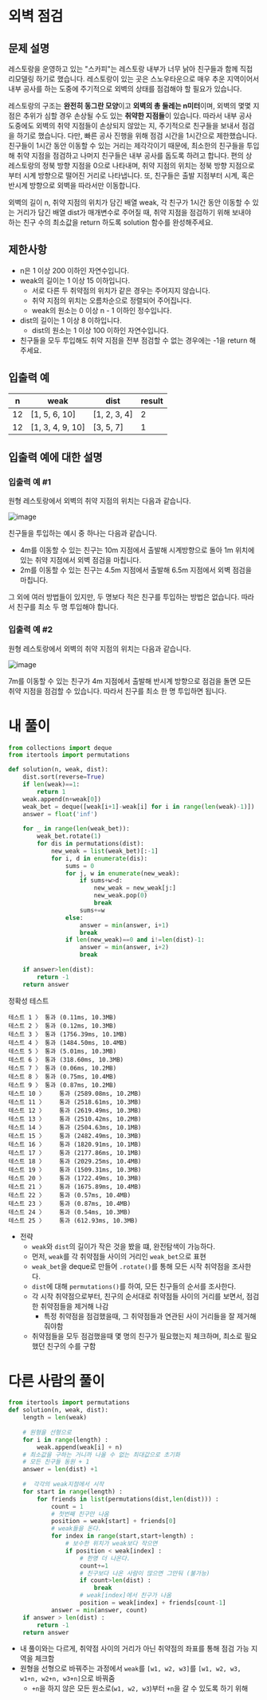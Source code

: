 # 외벽 점검
## 문제 설명
레스토랑을 운영하고 있는 "스카피"는 레스토랑 내부가 너무 낡아 친구들과 함께 직접 리모델링 하기로 했습니다. 레스토랑이 있는 곳은 스노우타운으로 매우 추운 지역이어서 내부 공사를 하는 도중에 주기적으로 외벽의 상태를 점검해야 할 필요가 있습니다.

레스토랑의 구조는 **완전히 동그란 모양**이고 **외벽의 총 둘레는 n미터**이며, 외벽의 몇몇 지점은 추위가 심할 경우 손상될 수도 있는 **취약한 지점들**이 있습니다. 따라서 내부 공사 도중에도 외벽의 취약 지점들이 손상되지 않았는 지, 주기적으로 친구들을 보내서 점검을 하기로 했습니다. 다만, 빠른 공사 진행을 위해 점검 시간을 1시간으로 제한했습니다. 친구들이 1시간 동안 이동할 수 있는 거리는 제각각이기 때문에, 최소한의 친구들을 투입해 취약 지점을 점검하고 나머지 친구들은 내부 공사를 돕도록 하려고 합니다. 편의 상 레스토랑의 정북 방향 지점을 0으로 나타내며, 취약 지점의 위치는 정북 방향 지점으로부터 시계 방향으로 떨어진 거리로 나타냅니다. 또, 친구들은 출발 지점부터 시계, 혹은 반시계 방향으로 외벽을 따라서만 이동합니다.

외벽의 길이 n, 취약 지점의 위치가 담긴 배열 weak, 각 친구가 1시간 동안 이동할 수 있는 거리가 담긴 배열 dist가 매개변수로 주어질 때, 취약 지점을 점검하기 위해 보내야 하는 친구 수의 최소값을 return 하도록 solution 함수를 완성해주세요.

## 제한사항
- n은 1 이상 200 이하인 자연수입니다.
- weak의 길이는 1 이상 15 이하입니다.
  - 서로 다른 두 취약점의 위치가 같은 경우는 주어지지 않습니다.
  - 취약 지점의 위치는 오름차순으로 정렬되어 주어집니다.
  - weak의 원소는 0 이상 n - 1 이하인 정수입니다.
- dist의 길이는 1 이상 8 이하입니다.
  - dist의 원소는 1 이상 100 이하인 자연수입니다.
- 친구들을 모두 투입해도 취약 지점을 전부 점검할 수 없는 경우에는 -1을 return 해주세요.

## 입출력 예
|n|weak|dist|result|
|-|-|-|-|
|12|[1, 5, 6, 10]|[1, 2, 3, 4]|2|
|12|[1, 3, 4, 9, 10]|[3, 5, 7]|1|

## 입출력 예에 대한 설명
### 입출력 예 #1

원형 레스토랑에서 외벽의 취약 지점의 위치는 다음과 같습니다.

![image](https://github.com/Namkwangwoon/TIL-Algorithm-/assets/19163372/059fbc8d-de1e-45bf-a9f7-85c7de74684f)

친구들을 투입하는 예시 중 하나는 다음과 같습니다.

- 4m를 이동할 수 있는 친구는 10m 지점에서 출발해 시계방향으로 돌아 1m 위치에 있는 취약 지점에서 외벽 점검을 마칩니다.
- 2m를 이동할 수 있는 친구는 4.5m 지점에서 출발해 6.5m 지점에서 외벽 점검을 마칩니다.

그 외에 여러 방법들이 있지만, 두 명보다 적은 친구를 투입하는 방법은 없습니다. 따라서 친구를 최소 두 명 투입해야 합니다.

### 입출력 예 #2

원형 레스토랑에서 외벽의 취약 지점의 위치는 다음과 같습니다.

![image](https://github.com/Namkwangwoon/TIL-Algorithm-/assets/19163372/fd8261dc-8eb3-498a-aa15-073953a237b5)

7m를 이동할 수 있는 친구가 4m 지점에서 출발해 반시계 방향으로 점검을 돌면 모든 취약 지점을 점검할 수 있습니다. 따라서 친구를 최소 한 명 투입하면 됩니다.

# 내 풀이
```python
from collections import deque
from itertools import permutations

def solution(n, weak, dist):
    dist.sort(reverse=True)
    if len(weak)==1:
        return 1
    weak.append(n+weak[0])
    weak_bet = deque([weak[i+1]-weak[i] for i in range(len(weak)-1)])
    answer = float('inf')
    
    for _ in range(len(weak_bet)):
        weak_bet.rotate(1)
        for dis in permutations(dist):
            new_weak = list(weak_bet)[:-1]
            for i, d in enumerate(dis):
                sums = 0
                for j, w in enumerate(new_weak):
                    if sums+w>d:
                        new_weak = new_weak[j:]
                        new_weak.pop(0)
                        break
                    sums+=w
                else:
                    answer = min(answer, i+1)
                    break
                if len(new_weak)==0 and i!=len(dist)-1:
                    answer = min(answer, i+2)
                    break
                
    if answer>len(dist):
        return -1
    return answer
```
정확성  테스트
```
테스트 1 〉	통과 (0.11ms, 10.3MB)
테스트 2 〉	통과 (0.12ms, 10.3MB)
테스트 3 〉	통과 (1756.39ms, 10.1MB)
테스트 4 〉	통과 (1484.50ms, 10.4MB)
테스트 5 〉	통과 (5.01ms, 10.3MB)
테스트 6 〉	통과 (318.60ms, 10.3MB)
테스트 7 〉	통과 (0.06ms, 10.2MB)
테스트 8 〉	통과 (0.75ms, 10.4MB)
테스트 9 〉	통과 (0.87ms, 10.2MB)
테스트 10 〉	통과 (2589.08ms, 10.2MB)
테스트 11 〉	통과 (2518.61ms, 10.3MB)
테스트 12 〉	통과 (2619.49ms, 10.3MB)
테스트 13 〉	통과 (2510.42ms, 10.2MB)
테스트 14 〉	통과 (2504.63ms, 10.1MB)
테스트 15 〉	통과 (2482.49ms, 10.3MB)
테스트 16 〉	통과 (1820.91ms, 10.1MB)
테스트 17 〉	통과 (2177.86ms, 10.1MB)
테스트 18 〉	통과 (2029.25ms, 10.4MB)
테스트 19 〉	통과 (1509.31ms, 10.3MB)
테스트 20 〉	통과 (1722.49ms, 10.3MB)
테스트 21 〉	통과 (1675.89ms, 10.4MB)
테스트 22 〉	통과 (0.57ms, 10.4MB)
테스트 23 〉	통과 (0.87ms, 10.4MB)
테스트 24 〉	통과 (0.54ms, 10.3MB)
테스트 25 〉	통과 (612.93ms, 10.3MB)
```
- 전략
  - `weak`와 `dist`의 길이가 작은 것을 봤을 떄, 완전탐색이 가능하다.
  - 먼저, `weak`를 각 취약점들 사이의 거리인 `weak_bet`으로 표현
  - `weak_bet`을 deque로 만들어 `.rotate()`를 통해 모든 시작 취약점을 조사한다.
  - `dist`에 대해 `permutations()`를 하여, 모든 친구들의 순서를 조사한다.
  - 각 시작 취약점으로부터, 친구의 순서대로 취약점들 사이의 거리를 보면서, 점검한 취약점들을 제거해 나감
    - 특정 취약점을 점검했을때, 그 취약점들과 연관된 사이 거리들을 잘 제거해줘야함
  - 취약점들을 모두 점검했을때 몇 명의 친구가 필요했는지 체크하며, 최소로 필요했던 친구의 수를 구함

# 다른 사람의 풀이
```python
from itertools import permutations
def solution(n, weak, dist):
    length = len(weak)
    
    # 원형을 선형으로 
    for i in range(length) :
        weak.append(weak[i] + n)
    # 최소값을 구하는 거니까 나올 수 없는 최대값으로 초기화 
    # 모든 친구들 동원 + 1 
    answer = len(dist) +1 
    
    #  각각의 weak지점에서 시작 
    for start in range(length) :
        for friends in list(permutations(dist,len(dist))) :
            count = 1 
            # 첫번째 친구만 나옴 
            position = weak[start] + friends[0]
            # weak들을 돈다. 
            for index in range(start,start+length) :
                # 보수한 위치가 weak보다 작으면 
                if position < weak[index] :
                    # 한명 더 나온다.
                    count+=1
                    # 친구보다 나온 사람이 많으면 그만둬 (불가능)
                    if count>len(dist) :
                        break
                    # weak[index]에서 친구가 나옴 
                    position = weak[index] + friends[count-1]
            answer = min(answer, count)
    if answer > len(dist) :
        return -1 
    return answer
```
- 내 풀이와는 다르게, 취약점 사이의 거리가 아닌 취약점의 좌표를 통해 점검 가능 지역을 체크함
- 원형을 선형으로 바꿔주는 과정에서 `weak`를 `[w1, w2, w3]`를 `[w1, w2, w3, w1+n, w2+n, w3+n]`으로 바꿔줌
  - `+n`을 하지 않은 모든 원소로(`w1, w2, w3`)부터 `+n`을 갈 수 있도록 하기 위해
